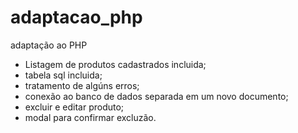 # adaptacao_php
adaptação ao PHP
- Listagem de produtos cadastrados incluida; 
- tabela sql incluida;
- tratamento de algúns erros;
- conexão ao banco de dados separada em um novo documento;
- excluir e editar produto;
- modal para confirmar excluzão.
